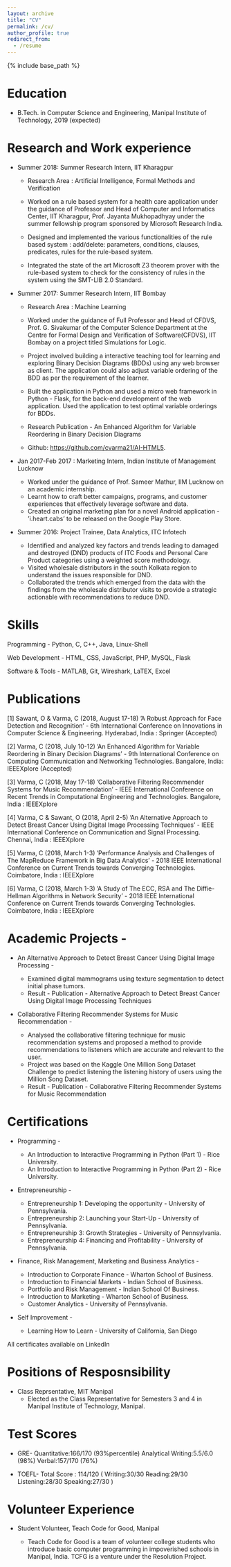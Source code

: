 ```yaml
---
layout: archive
title: "CV"
permalink: /cv/
author_profile: true
redirect_from:
  - /resume
---
```


{% include base_path %}

Education
======
* B.Tech. in Computer Science and Engineering, Manipal Institute of Technology, 2019 (expected)


Research and Work experience
======

* Summer 2018: Summer Research Intern, IIT Kharagpur
  * Research Area : Artificial Intelligence, Formal Methods and Verification

  * Worked on a rule based system for a health care application under the guidance of Professor and Head of Computer and Informatics Center, IIT Kharagpur, Prof. Jayanta Mukhopadhyay under the summer fellowship program sponsored by Microsoft Research India.
  * Designed and implemented the various functionalities of the rule based system : add/delete: parameters, conditions, clauses, predicates, rules for the rule-based system.
  * Integrated the state of the art Microsoft Z3 theorem prover with the rule-based system to check for the consistency of rules in the system using the SMT-LIB 2.0 Standard.

* Summer 2017: Summer Research Intern, IIT Bombay
  * Research Area : Machine Learning

  * Worked under the guidance of Full Professor and Head of CFDVS, Prof. G. Sivakumar of the Computer Science Department at the Centre for Formal Design and Verification of Software(CFDVS), IIT Bombay on a project titled Simulations for Logic.
  * Project involved building a interactive teaching tool for learning and exploring Binary Decision Diagrams (BDDs) using any web browser as client. The application could also adjust variable ordering of the BDD as per the requirement
of the learner.
  * Built the application in Python and used a micro web framework in Python - Flask, for the back-end development of the web application. Used the application to test optimal variable orderings for BDDs.
  * Research Publication - An Enhanced Algorithm for Variable Reordering in Binary Decision Diagrams
  * Github: https://github.com/cvarma21/AI-HTML5.
  
* Jan 2017-Feb 2017 : Marketing Intern, Indian Institute of Management Lucknow

  * Worked under the guidance of Prof. Sameer Mathur, IIM Lucknow on an academic internship.
  * Learnt how to craft better campaigns, programs, and customer experiences that effectively leverage software and data.
  * Created an original marketing plan for a novel Android application - ’i.heart.cabs’ to be released on the Google Play
Store.
  
* Summer 2016: Project Trainee, Data Analytics, ITC Infotech

  * Identified and analyzed key factors and trends leading to damaged and destroyed (DND) products of ITC Foods and Personal Care Product categories using a weighted score methodology.
  * Visited wholesale distributors in the south Kolkata region to understand the issues responsible for DND.
  * Collaborated the trends which emerged from the data with the findings from the wholesale distributor visits to provide a strategic actionable with recommendations to reduce DND.

Skills
======

Programming - Python, C, C++, Java, Linux-Shell

Web Development - HTML, CSS, JavaScript, PHP, MySQL, Flask

Software & Tools - MATLAB, Git, Wireshark, LaTEX, Excel



Publications
======

[1] Sawant, O & Varma, C (2018, August 17-18) ’A Robust Approach for Face Detection and Recognition’ - 6th International Conference on Innovations in Computer Science & Engineering. Hyderabad, India : Springer (Accepted)

[2] Varma, C (2018, July 10-12) ’An Enhanced Algorithm for Variable Reordering in Binary Decision Diagrams’ - 9th International Conference on Computing Communication and Networking Technologies. Bangalore, India: IEEEXplore (Accepted)

[3] Varma, C (2018, May 17-18) ’Collaborative Filtering Recommender Systems for Music Recommendation’ - IEEE International Conference on Recent Trends in Computational Engineering and Technologies. Bangalore, India : IEEEXplore

[4] Varma, C & Sawant, O (2018, April 2-5) ’An Alternative Approach to Detect Breast Cancer Using Digital Image Processing Techniques’ - IEEE International Conference on Communication and Signal Processing. Chennai, India : IEEEXplore

[5] Varma, C (2018, March 1-3) ’Performance Analysis and Challenges of The MapReduce Framework in Big Data Analytics’ - 2018 IEEE International Conference on Current Trends towards Converging Technologies. Coimbatore, India : IEEEXplore

[6] Varma, C (2018, March 1-3) ’A Study of The ECC, RSA and The Diffie-Hellman Algorithms in Network Security’ - 2018 IEEE International Conference on Current Trends towards Converging Technologies. Coimbatore, India : IEEEXplore

Academic Projects - 
======

* An Alternative Approach to Detect Breast Cancer Using Digital Image Processing -

  * Examined digital mammograms using texture segmentation to detect initial phase tumors.
  * Result - Publication - Alternative Approach to Detect Breast Cancer Using Digital Image Processing Techniques
  
* Collaborative Filtering Recommender Systems for Music Recommendation -

  * Analysed the collaborative filtering technique for music recommendation systems and proposed a method to provide recommendations to listeners which are accurate and relevant to the user.
  * Project was based on the Kaggle One Million Song Dataset Challenge to predict listening the listening history of users using the Million Song Dataset.
  * Result - Publication - Collaborative Filtering Recommender Systems for Music Recommendation

Certifications
======

* Programming -
  
  * An Introduction to Interactive Programming in Python (Part 1) - Rice University.
  * An Introduction to Interactive Programming in Python (Part 2) - Rice University.

* Entrepreneurship -

  * Entrepreneurship 1: Developing the opportunity - University of Pennsylvania.
  * Entrepreneurship 2: Launching your Start-Up - University of Pennsylvania.
  * Entrepreneurship 3: Growth Strategies - University of Pennsylvania.
  * Entrepreneurship 4: Financing and Profitability - University of Pennsylvania.

* Finance, Risk Management, Marketing and Business Analytics -

  * Introduction to Corporate Finance - Wharton School of Business.
  * Introduction to Financial Markets - Indian School of Business.
  * Portfolio and Risk Management - Indian School Of Business.
  * Introduction to Marketing - Wharton School of Business.
  * Customer Analytics - University of Pennsylvania.

* Self Improvement -

  * Learning How to Learn - University of California, San Diego

All certificates available on LinkedIn

Positions of Resposnsibility
======

* Class Reprsentative, MIT Manipal
  * Elected as the Class Representative for Semesters 3 and 4 in Manipal Institute of Technology, Manipal.
  
Test Scores 
======

* GRE- Quantitative:166/170 (93%percentile) Analytical Writing:5.5/6.0 (98%) Verbal:157/170 (76%)

* TOEFL- Total Score : 114/120 ( Writing:30/30 Reading:29/30 Listening:28/30 Speaking:27/30 )

Volunteer Experience
======

* Student Volunteer, Teach Code for Good, Manipal

  * Teach Code for Good is a team of volunteer college students who introduce basic computer programming in impoverished schools in Manipal, India. TCFG is a venture under the Resolution Project.
